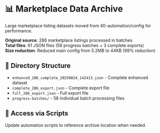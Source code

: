 # 📊 Marketplace Data Archive

Large marketplace listing datasets moved from 40-automation/config for performance.

**Original source**: 286 marketplace listings processed in batches  
**Total files**: 61 JSON files (58 progress batches + 3 complete exports)  
**Size reduction**: Reduced main config from 5.2MB to 44KB (99% reduction)

## 📁 Directory Structure
- `enhanced_286_complete_20250824_142413.json` - Complete enhanced dataset
- `complete_286_export.json` - Complete export file  
- `full_286_export.json` - Full export file
- `progress-batches/` - 58 individual batch processing files

## 🔗 Access via Scripts
Update automation scripts to reference archive location when needed.
